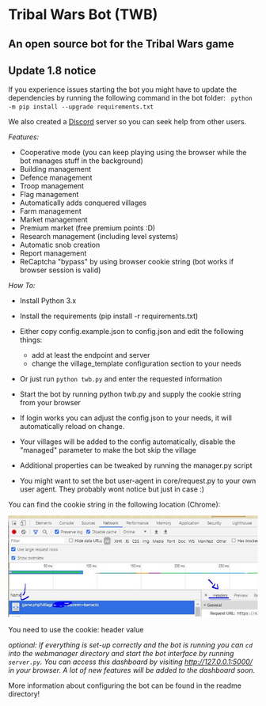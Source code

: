# Tribal Wars Bot (TWB)
## An open source bot for the Tribal Wars game

## Update 1.8 notice
If you experience issues starting the bot you might have to update the dependencies by running the following command in the bot folder:
` python -m pip install --upgrade requirements.txt`

We also created a [Discord](https://discord.gg/8PuzHjttMy) server so you can seek help from other users.

*Features:*
- Cooperative mode (you can keep playing using the browser while the bot manages stuff in the background)
- Building management
- Defence management
- Troop management
- Flag management
- Automatically adds conquered villages
- Farm management
- Market management
- Premium market (free premium points :D)
- Research management (including level systems)
- Automatic snob creation
- Report management
- ReCaptcha "bypass" by using browser cookie string (bot works if browser session is valid)

*How To:*
- Install Python 3.x
- Install the requirements (pip install -r requirements.txt)
- Either copy config.example.json to config.json and edit the following things:
	- add at least the endpoint and server
	- change the village_template configuration section to your needs
- Or just run `python twb.py` and enter the requested information


- Start the bot by running python twb.py and supply the cookie string from your browser
- If login works you can adjust the config.json to your needs, it will automatically reload on change.
- Your villages will be added to the config automatically, disable the "managed" parameter to make the bot skip the village
- Additional properties can be tweaked by running the manager.py script
- You might want to set the bot user-agent in core/request.py to your own user agent. They probably wont notice but just in case :)

You can find the cookie string in the following location (Chrome):

![Screenshot](readme/network.JPG)

You need to use the cookie: header value

*optional: If everything is set-up correctly and the bot is running you can `cd` into the webmanager directory and start the bot interface by running `server.py`. You can access this dashboard by visiting http://127.0.0.1:5000/ in your browser.
A lot of new features will be added to the dashboard soon.*

More information about configuring the bot can be found in the readme directory!
